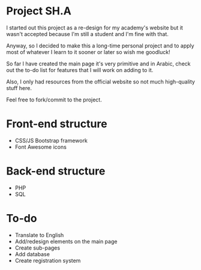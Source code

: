 # Project SH.A

I started out this project as a re-design for my academy's website but it wasn't accepted because I'm still a student and I'm fine with that.

Anyway, so I decided to make this a long-time personal project and to apply most of whatever I learn to it sooner or later so wish me goodluck!

So far I have created the main page it's very primitive and in Arabic, check out the to-do list for features that I will work on adding to it.

Also, I only had resources from the official website so not much high-quality stuff here.

Feel free to fork/commit to the project.

# Front-end structure

* CSS/JS Bootstrap framework
* Font Awesome icons

# Back-end structure
* PHP
* SQL

# To-do
* Translate to English
* Add/redesign elements on the main page
* Create sub-pages
* Add database
* Create registration system


